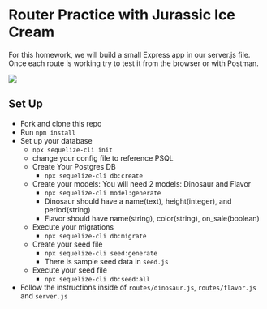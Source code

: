 # Router Practice with Jurassic Ice Cream

For this homework, we will build a small Express app in our server.js file. Once each route is working try to test it from the browser or with Postman.

![](https://cdn.dribbble.com/users/28275/screenshots/3804066/icecream.gif)

## Set Up
- Fork and clone this repo
- Run `npm install`
- Set up your database
    - `npx sequelize-cli init`
    - change your config file to reference PSQL
    - Create Your Postgres DB
        - `npx sequelize-cli db:create`
    - Create your models: You will need 2 models: Dinosaur and Flavor
        - `npx sequelize-cli model:generate`
        - Dinosaur should have a name(text), height(integer), and period(string)
        - Flavor should have name(string), color(string), on_sale(boolean)
    - Execute your migrations
        - `npx sequelize-cli db:migrate`
    - Create your seed file
        - `npx sequelize-cli seed:generate`
        - There is sample seed data in `seed.js`
    - Execute your seed file
        - `npx sequelize-cli db:seed:all`
- Follow the instructions inside of `routes/dinosaur.js`, `routes/flavor.js` and `server.js`


